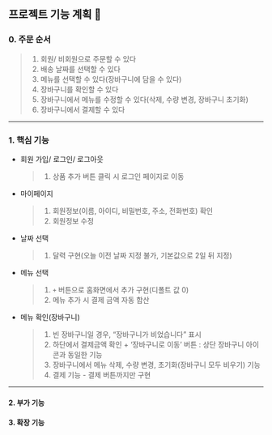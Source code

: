 ## 프로젝트 기능 계획 📌

### 0. 주문 순서

> 1. 회원/ 비회원으로 주문할 수 있다
> 2. 배송 날짜를 선택할 수 있다
> 3. 메뉴를 선택할 수 있다(장바구니에 담을 수 있다)
> 4. 장바구니를 확인할 수 있다
> 5. 장바구니에서 메뉴를 수정할 수 있다(삭제, 수량 변경, 장바구니 초기화)
> 6. 장바구니에서 결제할 수 있다

---

### 1. 핵심 기능

- 회원 가입/ 로그인/ 로그아웃

  > 1.  상품 추가 버튼 클릭 시 로그인 페이지로 이동

- 마이페이지

  > 1. 회원정보(이름, 아이디, 비밀번호, 주소, 전화번호) 확인
  > 2. 회원정보 수정

- 날짜 선택

  > 1. 달력 구현(오늘 이전 날짜 지정 불가, 기본값으로 2일 뒤 지정)

- 메뉴 선택

  > 1. `+` 버튼으로 홈화면에서 추가 구현(디폴트 값 0)
  > 2. 메뉴 추가 시 결제 금액 자동 합산

- 메뉴 확인(장바구니)
  > 1. 빈 장바구니일 경우, “장바구니가 비었습니다” 표시
  > 2. 하단에서 결제금액 확인 + ‘장바구니로 이동’ 버튼 : 상단 장바구니 아이콘과 동일한 기능
  > 3. 장바구니에서 메뉴 삭제, 수량 변경, 초기화(장바구니 모두 비우기) 기능
  > 4. 결제 기능 - 결제 버튼까지만 구현

---

#### 2. 부가 기능

#### 3. 확장 기능
